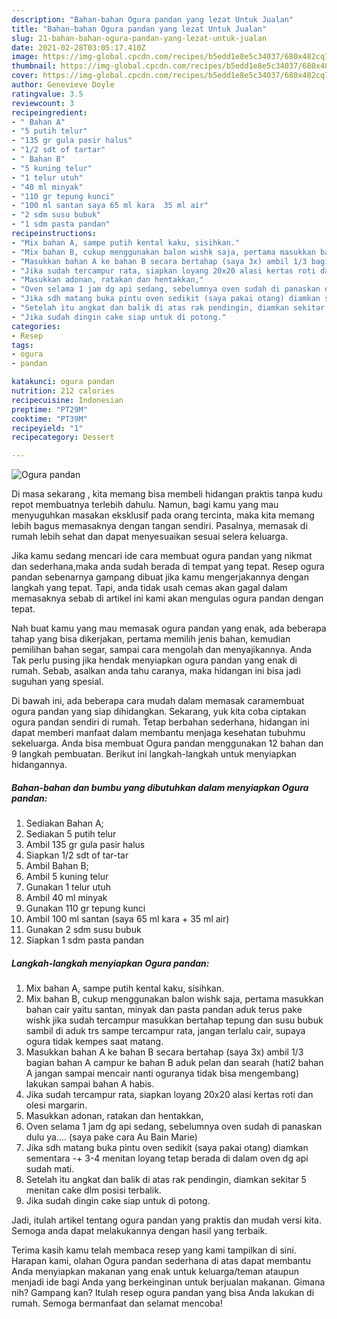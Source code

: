 ```yaml
---
description: "Bahan-bahan Ogura pandan yang lezat Untuk Jualan"
title: "Bahan-bahan Ogura pandan yang lezat Untuk Jualan"
slug: 21-bahan-bahan-ogura-pandan-yang-lezat-untuk-jualan
date: 2021-02-28T03:05:17.410Z
image: https://img-global.cpcdn.com/recipes/b5edd1e8e5c34037/680x482cq70/ogura-pandan-foto-resep-utama.jpg
thumbnail: https://img-global.cpcdn.com/recipes/b5edd1e8e5c34037/680x482cq70/ogura-pandan-foto-resep-utama.jpg
cover: https://img-global.cpcdn.com/recipes/b5edd1e8e5c34037/680x482cq70/ogura-pandan-foto-resep-utama.jpg
author: Genevieve Doyle
ratingvalue: 3.5
reviewcount: 3
recipeingredient:
- " Bahan A"
- "5 putih telur"
- "135 gr gula pasir halus"
- "1/2 sdt of tartar"
- " Bahan B"
- "5 kuning telur"
- "1 telur utuh"
- "40 ml minyak"
- "110 gr tepung kunci"
- "100 ml santan saya 65 ml kara  35 ml air"
- "2 sdm susu bubuk"
- "1 sdm pasta pandan"
recipeinstructions:
- "Mix bahan A, sampe putih kental kaku, sisihkan."
- "Mix bahan B, cukup menggunakan balon wishk saja, pertama masukkan bahan cair yaitu santan, minyak dan pasta pandan aduk terus pake wishk jika sudah tercampur masukkan bertahap tepung dan susu bubuk sambil di aduk trs sampe tercampur rata, jangan terlalu cair, supaya ogura tidak kempes saat matang."
- "Masukkan bahan A ke bahan B secara bertahap (saya 3x) ambil 1/3 bagian bahan A campur ke bahan B aduk pelan dan searah (hati2 bahan A jangan sampai mencair nanti oguranya tidak bisa mengembang) lakukan sampai bahan A habis."
- "Jika sudah tercampur rata, siapkan loyang 20x20 alasi kertas roti dan olesi margarin."
- "Masukkan adonan, ratakan dan hentakkan,"
- "Oven selama 1 jam dg api sedang, sebelumnya oven sudah di panaskan dulu ya.... (saya pake cara Au Bain Marie)"
- "Jika sdh matang buka pintu oven sedikit (saya pakai otang) diamkan sementara -+ 3-4 menitan loyang tetap berada di dalam oven dg api sudah mati."
- "Setelah itu angkat dan balik di atas rak pendingin, diamkan sekitar 5 menitan cake dlm posisi terbalik."
- "Jika sudah dingin cake siap untuk di potong."
categories:
- Resep
tags:
- ogura
- pandan

katakunci: ogura pandan 
nutrition: 212 calories
recipecuisine: Indonesian
preptime: "PT29M"
cooktime: "PT39M"
recipeyield: "1"
recipecategory: Dessert

---
```



![Ogura pandan](https://img-global.cpcdn.com/recipes/b5edd1e8e5c34037/680x482cq70/ogura-pandan-foto-resep-utama.jpg)

Di masa  sekarang , kita memang bisa membeli hidangan praktis tanpa kudu repot membuatnya terlebih dahulu. Namun, bagi kamu yang mau menyuguhkan masakan eksklusif pada orang tercinta, maka kita memang lebih bagus memasaknya dengan tangan sendiri. Pasalnya, memasak di rumah lebih sehat dan dapat menyesuaikan sesuai selera keluarga.

Jika kamu sedang mencari ide cara membuat ogura pandan yang nikmat dan sederhana,maka anda sudah berada di tempat yang tepat. Resep ogura pandan  sebenarnya gampang dibuat jika kamu mengerjakannya dengan langkah yang tepat. Tapi, anda tidak usah cemas akan gagal dalam memasaknya 
sebab di artikel ini kami akan mengulas ogura pandan dengan tepat.  



Nah buat kamu yang mau memasak ogura pandan yang enak, ada beberapa tahap yang bisa dikerjakan, pertama memilih jenis bahan, kemudian pemilihan bahan segar, sampai cara mengolah dan menyajikannya. Anda Tak perlu pusing jika hendak menyiapkan ogura pandan yang enak di rumah. Sebab, asalkan anda  tahu caranya, maka hidangan ini bisa jadi suguhan yang spesial.

Di bawah ini, ada beberapa cara mudah dalam memasak caramembuat ogura pandan yang siap dihidangkan. Sekarang, yuk kita coba ciptakan ogura pandan sendiri di rumah. Tetap berbahan sederhana, hidangan ini dapat memberi manfaat dalam membantu menjaga kesehatan tubuhmu sekeluarga. Anda bisa membuat Ogura pandan menggunakan 12 bahan dan 9 langkah pembuatan. Berikut ini langkah-langkah untuk menyiapkan hidangannya.

<!--inarticleads1-->

##### Bahan-bahan dan bumbu yang dibutuhkan dalam menyiapkan Ogura pandan:

1. Sediakan  Bahan A;
1. Sediakan 5 putih telur
1. Ambil 135 gr gula pasir halus
1. Siapkan 1/2 sdt of tar-tar
1. Ambil  Bahan B;
1. Ambil 5 kuning telur
1. Gunakan 1 telur utuh
1. Ambil 40 ml minyak
1. Gunakan 110 gr tepung kunci
1. Ambil 100 ml santan (saya 65 ml kara + 35 ml air)
1. Gunakan 2 sdm susu bubuk
1. Siapkan 1 sdm pasta pandan




<!--inarticleads2-->

##### Langkah-langkah menyiapkan Ogura pandan:

1. Mix bahan A, sampe putih kental kaku, sisihkan.
1. Mix bahan B, cukup menggunakan balon wishk saja, pertama masukkan bahan cair yaitu santan, minyak dan pasta pandan aduk terus pake wishk jika sudah tercampur masukkan bertahap tepung dan susu bubuk sambil di aduk trs sampe tercampur rata, jangan terlalu cair, supaya ogura tidak kempes saat matang.
1. Masukkan bahan A ke bahan B secara bertahap (saya 3x) ambil 1/3 bagian bahan A campur ke bahan B aduk pelan dan searah (hati2 bahan A jangan sampai mencair nanti oguranya tidak bisa mengembang) lakukan sampai bahan A habis.
1. Jika sudah tercampur rata, siapkan loyang 20x20 alasi kertas roti dan olesi margarin.
1. Masukkan adonan, ratakan dan hentakkan,
1. Oven selama 1 jam dg api sedang, sebelumnya oven sudah di panaskan dulu ya.... (saya pake cara Au Bain Marie)
1. Jika sdh matang buka pintu oven sedikit (saya pakai otang) diamkan sementara -+ 3-4 menitan loyang tetap berada di dalam oven dg api sudah mati.
1. Setelah itu angkat dan balik di atas rak pendingin, diamkan sekitar 5 menitan cake dlm posisi terbalik.
1. Jika sudah dingin cake siap untuk di potong.




Jadi, itulah artikel tentang  ogura pandan  yang praktis dan mudah versi kita. Semoga anda dapat melakukannya dengan hasil yang terbaik. 

Terima kasih kamu telah membaca resep yang kami tampilkan di sini. Harapan kami, olahan  Ogura pandan sederhana di atas dapat membantu Anda menyiapkan makanan yang enak untuk keluarga/teman ataupun menjadi ide bagi Anda yang berkeinginan untuk berjualan makanan. Gimana nih? Gampang kan? Itulah resep ogura pandan yang bisa Anda lakukan di rumah. Semoga bermanfaat dan selamat mencoba!

